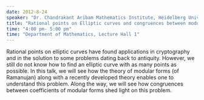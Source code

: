 ```yaml
---
date: 2012-8-24
speaker: "Dr. Chandrakant Aribam Mathematics Institute, Heidelberg University"
title: "Rational points on Elliptic curves and congruences between modular forms"
time: "4:00 pm- 5:00 pm" 
time: "Department of Mathematics, Lecture Hall 1"
---
```

Rational points on elliptic curves have found applications in cryptography
and in the solution to some problems dating back to antiquity. However, we
still do not know how to find an elliptic curve with as many points as
possible. In this talk, we will see how the theory of modular forms (of
Ramanujan) along with a recently developed theory enables one to understand
this problem. Along the way, we will see how congruences between
coefficients of modular forms shed light on this problem.

